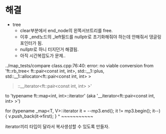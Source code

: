 # 해결

- tree
	- clear부분에서 end_node의 왼쪽서브트리를 free.
	- 이후 _end노드의 _left필드를 nullptr로 초기화해줘야 하는데 안해줘서 댕글링 포인터가 됨.
	- nullptr로 하니 터지던거 해결됨.
	- 아직 시간복잡도가 문제..

../map_tests/compare class.cpp:76:40: error: no viable conversion from
'ft::rb_tree<
	ft::pair<const int, int>,
	std::__1::plus<int>,
	std::__1::allocator<ft::pair<const int, int> >
>::__iterator<ft::pair<const int, int> >'


to
'typename ft::map<int, int>::iterator' (aka '__iterator<ft::pair<const int, int> >')

for (typename _map<T, V>::iterator it = --mp3.end(); it != mp3.begin(); it--) { v.push_back(it->first); }
                                       ^    ~~~~~~~~~~~

iterator끼리 타입이 달라서 복사생성할 수 있도록 만들자.
